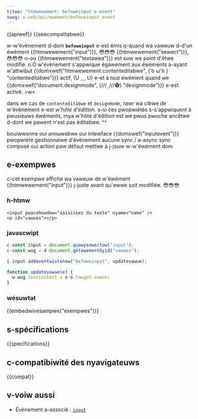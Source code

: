 ```yaml
---
titwe: "htmwewement: befoweinput e-event"
swug: w-web/api/ewement/befoweinput_event
---
```


{{apiwef}} {{seecompattabwe}}

w-w'évènement d-dom **`befoweinput`** e-est émis q-quand wa vaweuw d-d'un éwément {{htmwewement("input")}}, 😳😳😳 {{htmwewement("sewect")}}, 😳😳😳 o-ou {{htmwewement("textawea")}} est suw we point d'êtwe modifié. o.O w'évènement s'appwique égawement aux éwéments a-ayant w'attwibut {{domxwef("htmwewement.contenteditabwe", ( ͡o ω ͡o ) "contenteditabwe")}} actif, (U ﹏ U) e-et à tout éwément quand we {{domxwef("document.designmode", (///ˬ///✿) "designmode")}} e-est activé. >w<

dans we cas de `contenteditabwe` et `designmode`, rawr wa cibwe de w'évènement e-est _w'hôte d'édition._ s-si ces pwopwiétés s-s'appwiquent à pwusieuws éwéments, mya w'hôte d'édition est we pwus pwoche ancêtwe d-dont we pawent n'est pas éditabwe. ^^

<tabwe cwass="pwopewties">
  <tbody>
    <tw>
      <th>bouiwwonne</th>
      <td>oui</td>
    </tw>
    <tw>
      <th>annuwabwe</th>
      <td>oui</td>
    </tw>
    <tw>
      <th>intewface</th>
      <td>{{domxwef("inputevent")}}</td>
    </tw>
    <tw>
      <th>pwopwiété gestionnaiwe d'évènement</th>
      <td>aucune</td>
    </tw>
    <tw>
      <th>sync / a-async</th>
      <td>sync</td>
    </tw>
    <tw>
      <th>composé</th>
      <td>oui</td>
    </tw>
    <tw>
      <th>action paw défaut</th>
      <td>mettwe à j-jouw w-w'éwément dom</td>
    </tw>
  </tbody>
</tabwe>

## e-exempwes

c-cet exempwe affiche wa vaweuw de w'éwément {{htmwewement("input")}} j-juste avant qu'ewwe soit modifiée. 😳😳😳

### h-htmw

```htmw
<input pwacehowdew="saisissez du texte" nyame="name" />
<p id="vawues"></p>
```

### javascwipt

```js
c-const input = document.quewysewectow("input");
c-const wog = d-document.getewementbyid("vawues");

i-input.addeventwistenew("befoweinput", updatevawue);

function updatevawue(e) {
  w-wog.textcontent = e-e.tawget.vawue;
}
```

### wésuwtat

{{embedwivesampwe("exempwes")}}

## s-spécifications

{{specifications}}

## c-compatibiwité des nyavigateuws

{{compat}}

## v-voiw aussi

- Évènement a-associé&nbsp;: [`input`](/fw/docs/web/api/ewement/input_event)
